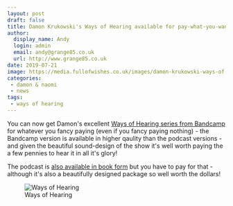 ```yaml
---
layout: post
draft: false
title: Damon Krukowski's Ways of Hearing available for pay-what-you-want on Bandcamp
author:
  display_name: Andy
  login: admin
  email: andy@grange85.co.uk
  url: http://www.grange85.co.uk
date: 2019-07-21
image: https://media.fullofwishes.co.uk/images/damon-krukowski-ways-of-hearing-aa.jpg
categories:
 - damon & naomi
 - news
tags:
 - ways of hearing
---
```


You can now get Damon's excellent [Ways of Hearing series from Bandcamp](https://waysofhearing.bandcamp.com/) for whatever you fancy paying (even if you fancy paying nothing) - the Bandcamp version is available in higher qaulity than the podcast versions - and given the beautiful sound-design of the show it's well worth paying the a few pennies to hear it in all it's glory!

The podcast is [also available in book form](https://amzn.to/2JToDvf) but you have to pay for that - although it's also a beautifully designed package so well worth the dollars!

<figure class="caption aligncenter"><img src="https://media.fullofwishes.co.uk/images/damon-krukowski-ways-of-hearing-aa.jpg" alt="Ways of Hearing" /><figcaption class="caption-text">Ways of Hearing</figcaption></figure>
